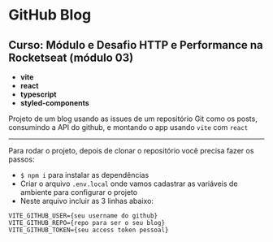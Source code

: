 # GitHub Blog

## Curso: Módulo e Desafio HTTP e Performance na Rocketseat (módulo 03)

- **vite**
- **react**
- **typescript**
- **styled-components**

Projeto de um blog usando as issues de um repositório Git como os posts, consumindo a API do github, e montando o app usando `vite` com `react`

---

Para rodar o projeto, depois de clonar o repositório você precisa fazer os passos:

- `$ npm i` para instalar as dependências
- Criar o arquivo `.env.local` onde vamos cadastrar as variáveis de ambiente para configurar o projeto
- Neste arquivo incluir as 3 linhas abaixo:
```
VITE_GITHUB_USER={seu username do github}
VITE_GITHUB_REPO={repo para ser o seu blog}
VITE_GITHUB_TOKEN={seu access token pessoal}
```